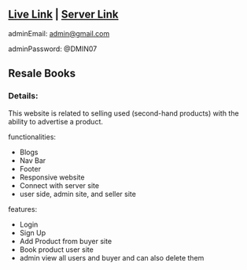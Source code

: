 ## [Live Link](https://recycled-books.web.app/) | [Server Link](https://github.com/Joti07/Resale-Books-server)
adminEmail: admin@gmail.com

adminPassword: @DMIN07


## Resale Books
### Details:
This website is related to selling used (second-hand products) with the ability to advertise a product.


functionalities:
- Blogs
- Nav Bar
- Footer
- Responsive website
- Connect with server site
- user side, admin site, and seller site

features:
- Login
- Sign Up
- Add Product from buyer site
- Book product user site  
- admin view all users and buyer and can also delete them
